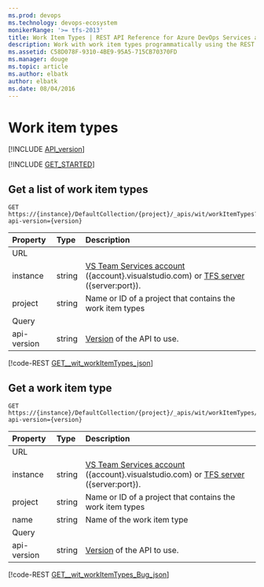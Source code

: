 ```yaml
---
ms.prod: devops
ms.technology: devops-ecosystem
monikerRange: '>= tfs-2013'
title: Work Item Types | REST API Reference for Azure DevOps Services and Team Foundation Server
description: Work with work item types programmatically using the REST APIs for Azure DevOps Services and Team Foundation Server. 
ms.assetid: C58D078F-9310-4BE9-95A5-715CB70370FD
ms.manager: douge
ms.topic: article
ms.author: elbatk
author: elbatk
ms.date: 08/04/2016
---
```


# Work item types
[!INCLUDE [API_version](../_data/version.md)]

[!INCLUDE [GET_STARTED](../_data/get-started.md)]

## Get a list of work item types
<a name="getalistofworkitemtypes" />

```no-highlight
GET https://{instance}/DefaultCollection/{project}/_apis/wit/workItemTypes?api-version={version}
```

| Property  	| Type 		| Description 
|:--------------|:----------|:---------------------------
| URL
| instance      | string    | [VS Team Services account](/azure/devops/integrate/get-started/rest/basics) ({account}.visualstudio.com) or [TFS server](/azure/devops/integrate/get-started/rest/basics) ({server:port}).
| project 		| string 	| Name or ID of a project that contains the work item types
| Query
| api-version   | string | [Version](../../concepts/rest-api-versioning.md) of the API to use.

[!code-REST [GET__wit_workItemTypes_json](./_data/workItemTypes/GET__wit_workItemTypes.json)]

## Get a work item type
<a name="getaworkitemtype" />

```no-highlight
GET https://{instance}/DefaultCollection/{project}/_apis/wit/workItemTypes/{name}?api-version={version}
```

| Property | Type   | Description |
|:---------|:-------|:---------------------------
| URL
| instance | string	| [VS Team Services account](/azure/devops/integrate/get-started/rest/basics) ({account}.visualstudio.com) or [TFS server](/azure/devops/integrate/get-started/rest/basics) ({server:port}).
| project  | string | Name or ID of a project that contains the work item types
| name 	   | string | Name of the work item type
| Query
| api-version | string | [Version](../../concepts/rest-api-versioning.md) of the API to use.

[!code-REST [GET__wit_workItemTypes_Bug_json](./_data/workItemTypes/GET__wit_workItemTypes_Bug.json)]
